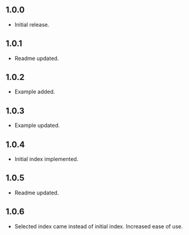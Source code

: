 ## 1.0.0

* Initial release.

## 1.0.1

* Readme updated.

## 1.0.2

* Example added.

## 1.0.3

* Example updated.

## 1.0.4

* Initial index implemented.

## 1.0.5

* Readme updated.

## 1.0.6

* Selected index came instead of initial index. Increased ease of use.
